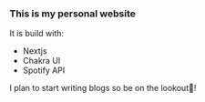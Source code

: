 ### This is my personal website

It is build with:
- Nextjs
- Chakra UI
- Spotify API

I plan to start writing blogs so be on the lookout👀!
